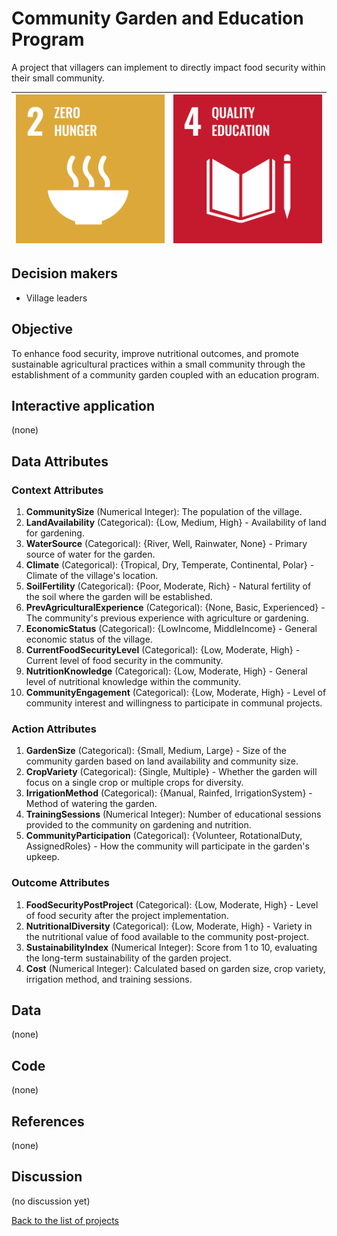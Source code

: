 # Community Garden and Education Program

A project that villagers can implement to directly impact food security within their small community.

| [![Goal 2](../images/sdgs/E-WEB-Goal-02.png)](../goals/goal_02.md) | [![Goal 4](../images/sdgs/E-WEB-Goal-04.png)](../goals/goal_04.md) |
|--------------------------------------------------------------------|--------------------------------------------------------------------|

## Decision makers

- Village leaders

## Objective
To enhance food security, improve nutritional outcomes, and promote sustainable agricultural practices within a small
community through the establishment of a community garden coupled with an education program.

## Interactive application

<!-- Provide a link to the interactive application -->
(none)

## Data Attributes

### Context Attributes
1. **CommunitySize** (Numerical Integer): The population of the village.
2. **LandAvailability** (Categorical): {Low, Medium, High} - Availability of land for gardening.
3. **WaterSource** (Categorical): {River, Well, Rainwater, None} - Primary source of water for the garden.
4. **Climate** (Categorical): {Tropical, Dry, Temperate, Continental, Polar} - Climate of the village's location.
5. **SoilFertility** (Categorical): {Poor, Moderate, Rich} - Natural fertility of the soil where the garden will be established.
6. **PrevAgriculturalExperience** (Categorical): {None, Basic, Experienced} - The community's previous experience with agriculture or gardening.
7. **EconomicStatus** (Categorical): {LowIncome, MiddleIncome} - General economic status of the village.
8. **CurrentFoodSecurityLevel** (Categorical): {Low, Moderate, High} - Current level of food security in the community.
9. **NutritionKnowledge** (Categorical): {Low, Moderate, High} - General level of nutritional knowledge within the community.
10. **CommunityEngagement** (Categorical): {Low, Moderate, High} - Level of community interest and willingness to participate in communal projects.

### Action Attributes
1. **GardenSize** (Categorical): {Small, Medium, Large} - Size of the community garden based on land availability and community size.
2. **CropVariety** (Categorical): {Single, Multiple} - Whether the garden will focus on a single crop or multiple crops for diversity.
3. **IrrigationMethod** (Categorical): {Manual, Rainfed, IrrigationSystem} - Method of watering the garden.
4. **TrainingSessions** (Numerical Integer): Number of educational sessions provided to the community on gardening and nutrition.
5. **CommunityParticipation** (Categorical): {Volunteer, RotationalDuty, AssignedRoles} - How the community will participate in the garden's upkeep.

### Outcome Attributes
1. **FoodSecurityPostProject** (Categorical): {Low, Moderate, High} - Level of food security after the project implementation.
2. **NutritionalDiversity** (Categorical): {Low, Moderate, High} - Variety in the nutritional value of food available to the community post-project.
3. **SustainabilityIndex** (Numerical Integer): Score from 1 to 10, evaluating the long-term sustainability of the garden project.
4. **Cost** (Numerical Integer): Calculated based on garden size, crop variety, irrigation method, and training sessions.

## Data

<!-- Describe the data that is used to evaluate the decisions -->
(none)

## Code

<!-- Point to the repo that contains the code -->
(none)

## References

<!-- Provide a list of references or other resources used in the project -->
(none)

## Discussion

<!-- Provide a link to a space for discussion or comments -->
(no discussion yet)

[Back to the list of projects](../README.md)

